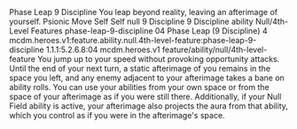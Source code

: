 <ability>
  <name>Phase Leap</name>
  <cost>9 Discipline</cost>
  <flavor>You leap beyond reality, leaving an afterimage of yourself.</flavor>
  <keywords>
    <keyword>Psionic</keyword>
  </keywords>
  <type>Move</type>
  <distance>Self</distance>
  <target>Self</target>
  <metadata>
    <class>null</class>
    <cost>9 Discipline</cost>
    <cost_amount>9</cost_amount>
    <cost_resource>Discipline</cost_resource>
    <feature_type>ability</feature_type>
    <file_dpath>Null/4th-Level Features</file_dpath>
    <item_id>phase-leap-9-discipline</item_id>
    <item_index>04</item_index>
    <item_name>Phase Leap (9 Discipline)</item_name>
    <level>4</level>
    <scc>mcdm.heroes.v1:feature.ability.null.4th-level-feature:phase-leap-9-discipline</scc>
    <scdc>1.1.1:5.2.6.8:04</scdc>
    <source>mcdm.heroes.v1</source>
    <type>feature/ability/null/4th-level-feature</type>
  </metadata>
  <effects>
    <effect type="mundane">You jump up to your speed without provoking opportunity attacks. Until the end of your next turn, a static afterimage of you remains in the space you left, and any enemy adjacent to your afterimage takes a bane on ability rolls. You can use your abilities from your own space or from the space of your afterimage as if you were still there. Additionally, if your Null Field ability is active, your afterimage also projects the aura from that ability, which you control as if you were in the afterimage&apos;s space.</effect>
  </effects>
</ability>
